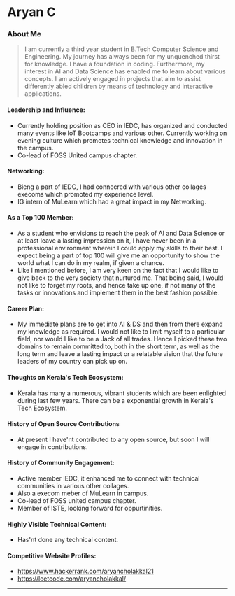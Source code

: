# Aryan C

### About Me

> I am currently a third year student in B.Tech Computer Science and Engineering. My journey has always been for my unquenched thirst for knowledge. I have a foundation in coding. Furthermore, my interest in AI and Data Science has enabled me to learn about various concepts.
I am actively engaged in projects that aim to assist differently abled children by means of technology and interactive applications.

#### Leadership and Influence:

- Currently holding position as CEO in IEDC, has organized and conducted many events like IoT Bootcamps and various other. Currently working on evening culture which promotes technical knowledge and innovation in the campus.
- Co-lead of FOSS United campus chapter.

#### Networking: 

- Bieng a part of IEDC, I had connecred with various other collages execoms which promoted my experience level.
- IG intern of MuLearn which had a great impact in my Networking.

#### As a Top 100 Member:

- As a student who envisions to reach the peak of AI and Data Science or at least leave a lasting impression on it, I have never been in a professional environment wherein I could apply my skills to their best. I expect being a part of top 100 will give me an opportunity to show the world what I can do in my realm, if given a chance.
- Like I mentioned before, I am very keen on the fact that I would like to give back to the very society that nurtured me. That being said, I would not like to forget my roots, and hence take up one, if not many of the tasks or innovations and implement them in the best fashion possible.

#### Career Plan: 

- My immediate plans are to get into  AI & DS and then from there expand my knowledge as required. I would not like to limit myself to a particular field, nor would I like to be a Jack of all trades. Hence I picked these two domains to remain committed to, both in the short term, as well as the long term and leave a lasting impact or a relatable vision that the future leaders of my country can pick up on.

#### Thoughts on Kerala's Tech Ecosystem:

- Kerala has many a numerous, vibrant students which are been enlighted during last few years. There can be a exponential growth in Kerala's Tech Ecosystem.

#### History of Open Source Contributions

- At present I have'nt contributed to any open source, but soon I will engage in contributions.

#### History of Community Engagement:

- Active member IEDC, it enhanced me to connect with technical communities in various other collages.
- Also a execom meber of MuLearn in campus.
- Co-lead of FOSS united campus chapter.
- Member of ISTE, looking forward for oppurtinities.

#### Highly Visible Technical Content:

- Has'nt done any technical content.

#### Competitive Website Profiles:

- https://www.hackerrank.com/aryancholakkal21
- https://leetcode.com/aryancholakkal/

---
